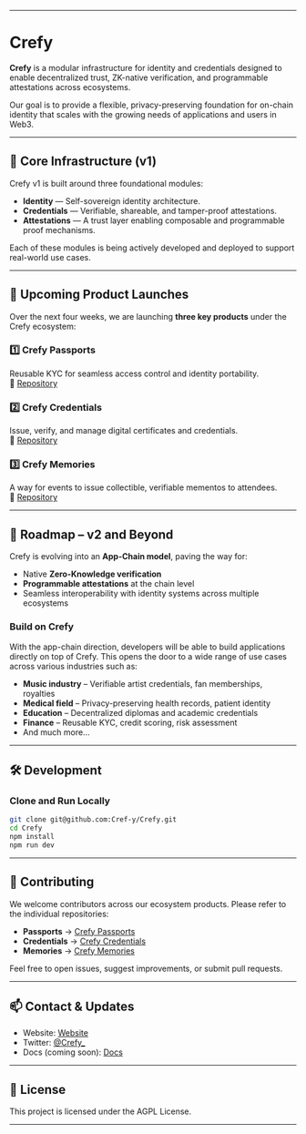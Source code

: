 
---

# Crefy

**Crefy** is a modular infrastructure for identity and credentials designed to enable decentralized trust, ZK-native verification, and programmable attestations across ecosystems.

Our goal is to provide a flexible, privacy-preserving foundation for on-chain identity that scales with the growing needs of applications and users in Web3.

---

## 🧱 Core Infrastructure (v1)

Crefy v1 is built around three foundational modules:

- **Identity** — Self-sovereign identity architecture.
- **Credentials** — Verifiable, shareable, and tamper-proof attestations.
- **Attestations** — A trust layer enabling composable and programmable proof mechanisms.

Each of these modules is being actively developed and deployed to support real-world use cases.

---

## 🚀 Upcoming Product Launches

Over the next four weeks, we are launching **three key products** under the Crefy ecosystem:

### 1️⃣ Crefy Passports  
Reusable KYC for seamless access control and identity portability.  
🔗 [Repository](https://github.com/Cref-y/passports)

### 2️⃣ Crefy Credentials  
Issue, verify, and manage digital certificates and credentials.  
🔗 [Repository](https://github.com/Cref-y/credentials)

### 3️⃣ Crefy Memories  
A way for events to issue collectible, verifiable mementos to attendees.  
🔗 [Repository](https://github.com/Cref-y/memories)

---

## 🔭 Roadmap – v2 and Beyond

Crefy is evolving into an **App-Chain model**, paving the way for:

- Native **Zero-Knowledge verification**
- **Programmable attestations** at the chain level
- Seamless interoperability with identity systems across multiple ecosystems

### Build on Crefy

With the app-chain direction, developers will be able to build applications directly on top of Crefy. This opens the door to a wide range of use cases across various industries such as:

- **Music industry** – Verifiable artist credentials, fan memberships, royalties  
- **Medical field** – Privacy-preserving health records, patient identity  
- **Education** – Decentralized diplomas and academic credentials  
- **Finance** – Reusable KYC, credit scoring, risk assessment  
- And much more...

---

## 🛠️ Development

### Clone and Run Locally

```bash
git clone git@github.com:Cref-y/Crefy.git
cd Crefy
npm install
npm run dev
```

---

## 🤝 Contributing

We welcome contributors across our ecosystem products. Please refer to the individual repositories:

- **Passports** → [Crefy Passports](https://github.com/Cref-y/passports)  
- **Credentials** → [Crefy Credentials](https://github.com/Cref-y/credentials)  
- **Memories** → [Crefy Memories](https://github.com/Cref-y/memories)  

Feel free to open issues, suggest improvements, or submit pull requests.

---

## 📫 Contact & Updates

- Website: [Website](https://crefy-co.vercel.app)  
- Twitter: [@Crefy_](https://x.com/Crefy_)  
- Docs (coming soon): [Docs](https://crefy-docs.vercel.app/)  

---

## 📝 License

This project is licensed under the AGPL License.

---
